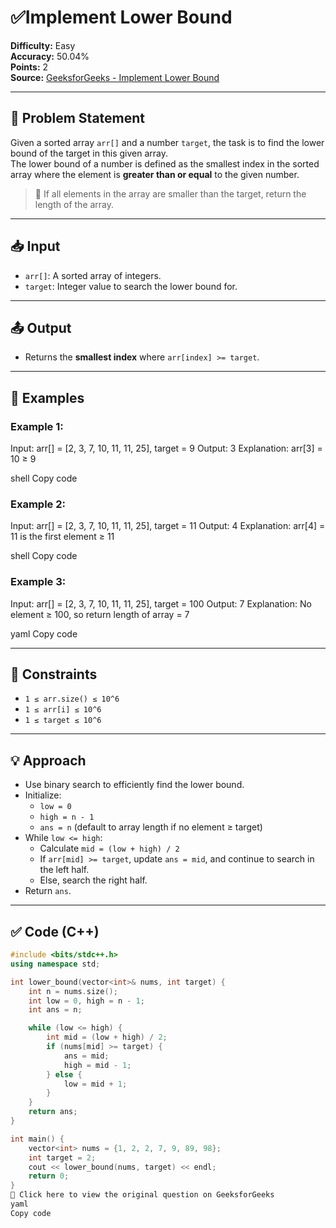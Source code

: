 # ✅Implement Lower Bound

**Difficulty:** Easy  
**Accuracy:** 50.04%  
**Points:** 2  
**Source:** [GeeksforGeeks - Implement Lower Bound](https://practice.geeksforgeeks.org/problems/implement-lower-bound/1)

---

## 📝 Problem Statement

Given a sorted array `arr[]` and a number `target`, the task is to find the lower bound of the target in this given array.  
The lower bound of a number is defined as the smallest index in the sorted array where the element is **greater than or equal** to the given number.

> 🔹 If all elements in the array are smaller than the target, return the length of the array.

---

## 📥 Input

- `arr[]`: A sorted array of integers.
- `target`: Integer value to search the lower bound for.

---

## 📤 Output

- Returns the **smallest index** where `arr[index] >= target`.

---

## 🔁 Examples

### Example 1:
Input: arr[] = [2, 3, 7, 10, 11, 11, 25], target = 9
Output: 3
Explanation: arr[3] = 10 ≥ 9

shell
Copy code

### Example 2:
Input: arr[] = [2, 3, 7, 10, 11, 11, 25], target = 11
Output: 4
Explanation: arr[4] = 11 is the first element ≥ 11

shell
Copy code

### Example 3:
Input: arr[] = [2, 3, 7, 10, 11, 11, 25], target = 100
Output: 7
Explanation: No element ≥ 100, so return length of array = 7

yaml
Copy code

---

## 🚫 Constraints

- `1 ≤ arr.size() ≤ 10^6`
- `1 ≤ arr[i] ≤ 10^6`
- `1 ≤ target ≤ 10^6`

---

## 💡 Approach

- Use binary search to efficiently find the lower bound.
- Initialize:
  - `low = 0`
  - `high = n - 1`
  - `ans = n` (default to array length if no element ≥ target)
- While `low <= high`:
  - Calculate `mid = (low + high) / 2`
  - If `arr[mid] >= target`, update `ans = mid`, and continue to search in the left half.
  - Else, search the right half.
- Return `ans`.

---

## ✅ Code (C++)

```cpp
#include <bits/stdc++.h>
using namespace std;

int lower_bound(vector<int>& nums, int target) {
    int n = nums.size();
    int low = 0, high = n - 1;
    int ans = n;

    while (low <= high) {
        int mid = (low + high) / 2;
        if (nums[mid] >= target) {
            ans = mid;
            high = mid - 1;
        } else {
            low = mid + 1;
        }
    }
    return ans;
}

int main() {
    vector<int> nums = {1, 2, 2, 7, 9, 89, 98};
    int target = 2;
    cout << lower_bound(nums, target) << endl;
    return 0;
}
🔗 Click here to view the original question on GeeksforGeeks
yaml
Copy code
